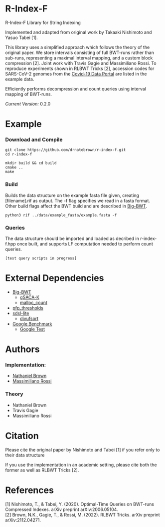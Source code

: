# R-Index-F
<!--- ```console
  ____            ___           _                     _____ 
 |  _ \          |_ _|_ __   __| | _____  __         |  ___|
 | |_) |  _____   | || '_ \ / _` |/ _ \ \/ /  _____  | |_   
 |  _ <  |_____|  | || | | | (_| |  __/>  <  |_____| |  _|  
 |_| \_\         |___|_| |_|\__,_|\___/_/\_\         |_|    
                                                            
```
-->

R-Index-F Library for String Indexing

Implemented and adapted from original work by Takaaki Nishimoto and Yasuo Tabei [1].

This library uses a simplified approach which follows the theory of the original paper. We store intervals consisting of full BWT-runs rather than sub-runs, representing a maximal interval mapping, and a custom block compression [2]. Joint work with Travis Gagie and Massimiliano Rossi. To reproduce experiments shown in RLBWT Tricks [2], accession codes for SARS-CoV-2 genomes from the [Covid-19 Data Portal](https://www.covid19dataportal.org/) are listed in the example data.

Efficiently performs decompression and count queries using interval mapping of BWT-runs.

*Current Version:* 0.2.0

# Example
### Download and Compile

```console
git clone https://github.com/drnatebrown/r-index-f.git
cd r-index-f

mkdir build && cd build
cmake ..
make
```

### Build
Builds the data structure on the example fasta file given, creating [filename].rif as output. The -f flag specifies we read in a fasta format. Other build flags affect the BWT build and are described in [Big-BWT](https://github.com/alshai/Big-BWT.git).
```console
python3 rif ../data/example_fasta/example.fasta -f
```

### Queries
The data structure should be imported and loaded as decribed in r-index-f.hpp once built, and supports LF computation needed to perform count queries.
```console
[test query scripts in progress]
```


# External Dependencies

* [Big-BWT](https://github.com/alshai/Big-BWT.git)
    * [gSACA-K](https://github.com/felipelouza/gsa-is.git)
    * [malloc_count](https://github.com/bingmann/malloc_count)
* [pfp_thresholds](https://github.com/maxrossi91/pfp-thresholds)
* [sdsl-lite](https://github.com/simongog/sdsl-lite)
    * [divufsort](https://github.com/simongog/libdivsufsort) 
* [Google Benchmark](https://github.com/google/benchmark.git)
    * [Google Test](https://github.com/google/googletest)

# Authors

### Implementation:

* [Nathaniel Brown](https://github.com/drnatebrown)
* [Massimiliano Rossi](https://github.com/maxrossi91)

### Theory
* Nathaniel Brown
* Travis Gagie
* Massimiliano Rossi

# Citation
Please cite the original paper by Nishimoto and Tabei [1] if you refer only to their data structure

If you use the implementation in an academic setting, please cite both the former as well as RLBWT Tricks [2].
 
# References

[1] Nishimoto, T., & Tabei, Y. (2020). Optimal-Time Queries on BWT-runs Compressed Indexes. arXiv preprint arXiv:2006.05104.  
[2] Brown, N.K., Gagie, T., & Rossi, M. (2022). RLBWT Tricks. arXiv preprint arXiv:2112.04271.
